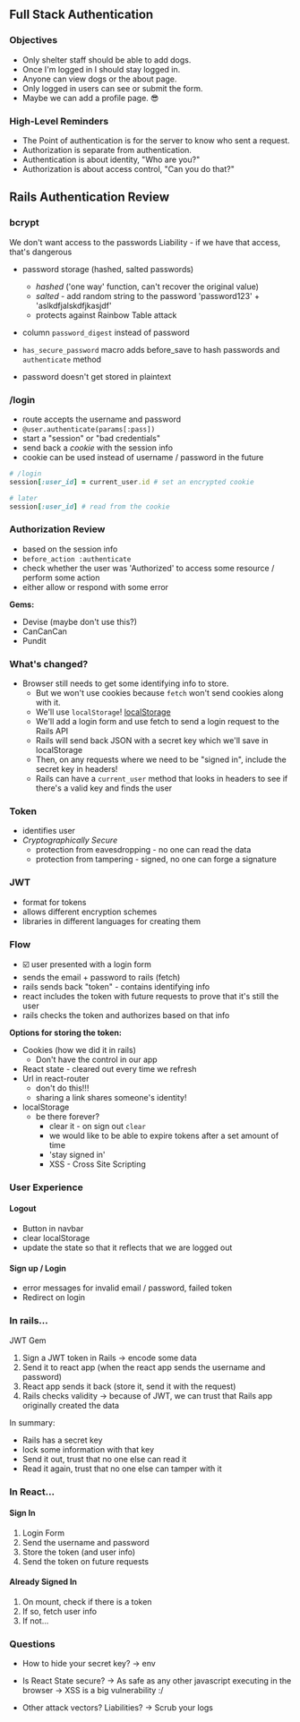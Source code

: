## Full Stack Authentication

### Objectives

* Only shelter staff should be able to add dogs.
* Once I'm logged in I should stay logged in.
* Anyone can view dogs or the about page.
* Only logged in users can see or submit the form.
* Maybe we can add a profile page. 😎

### High-Level Reminders

* The Point of authentication is for the server to know who sent a request.
* Authorization is separate from authentication.
* Authentication is about identity, "Who are you?"
* Authorization is about access control, "Can you do that?"

## Rails Authentication Review

### bcrypt

We don't want access to the passwords
Liability - if we have that access, that's dangerous

- password storage (hashed, salted passwords)
  - _hashed_ ('one way' function, can't recover the original value)
  - _salted_ - add random string to the password 'password123' + 'aslkdfjalskdfjkasjdf'
  - protects against Rainbow Table attack

- column `password_digest` instead of password
- `has_secure_password` macro adds before_save to hash passwords and `authenticate` method
- password doesn't get stored in plaintext

### /login

- route accepts the username and password
- `@user.authenticate(params[:pass])`
- start a "session" or "bad credentials"
- send back a _cookie_ with the session info
- cookie can be used instead of username / password in the future

```ruby
# /login
session[:user_id] = current_user.id # set an encrypted cookie

# later
session[:user_id] # read from the cookie
```

### Authorization Review

- based on the session info
- `before_action :authenticate`
- check whether the user was 'Authorized' to access some resource / perform some action
- either allow or respond with some error

**Gems:**
- Devise (maybe don't use this?)
- CanCanCan
- Pundit

### What's changed?

* Browser still needs to get some identifying info to store.
  * But we won't use cookies because `fetch` won't send cookies along with it.
  * We'll use `localStorage`! [localStorage][local-storage]
  * We'll add a login form and use fetch to send a login request to the Rails API
  * Rails will send back JSON with a secret key which we'll save in localStorage
  * Then, on any requests where we need to be "signed in", include the secret key in headers!
  * Rails can have a `current_user` method that looks in headers to see if there's a valid key and finds the user

[local-storage]: https://developer.mozilla.org/en-US/docs/Web/API/Window/localStorage

### Token
- identifies user
- _Cryptographically Secure_
  - protection from eavesdropping - no one can read the data
  - protection from tampering - signed, no one can forge a signature

### JWT
- format for tokens
- allows different encryption schemes
- libraries in different languages for creating them

### Flow
- ☑️ user presented with a login form
- sends the email + password to rails (fetch)
- rails sends back "token" - contains identifying info
- react includes the token with future requests to prove that it's still the user
- rails checks the token and authorizes based on that info

**Options for storing the token:**
  - Cookies (how we did it in rails)
    - Don't have the control in our app
  - React state - cleared out every time we refresh
  - Url in react-router
    - don't do this!!!
    - sharing a link shares someone's identity!
  - localStorage
    - be there forever?
      - clear it - on sign out `clear`
      - we would like to be able to expire tokens after a set amount of time
      - 'stay signed in'
      - XSS - Cross Site Scripting

### User Experience

#### Logout
- Button in navbar
- clear localStorage
- update the state so that it reflects that we are logged out

#### Sign up / Login
- error messages for invalid email / password, failed token
- Redirect on login

### In rails...
JWT Gem
1. Sign a JWT token in Rails
  -> encode some data
2. Send it to react app (when the react app sends the username and password)
3. React app sends it back (store it, send it with the request)
4. Rails checks validity
-> because of JWT, we can trust that Rails app originally created the data

In summary:
- Rails has a secret key
- lock some information with that key
- Send it out, trust that no one else can read it
- Read it again, trust that no one else can tamper with it

### In React...
#### Sign In
1. Login Form
2. Send the username and password
3. Store the token (and user info)
4. Send the token on future requests

#### Already Signed In
1. On mount, check if there is a token
2. If so, fetch user info
3. If not...

### Questions
- How to hide your secret key?
-> env

- Is React State secure?
-> As safe as any other javascript executing in the browser
-> XSS is a big vulnerability :/

- Other attack vectors? Liabilities?
-> Scrub your logs

